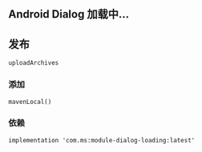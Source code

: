 
## Android Dialog 加载中...


## 发布

    uploadArchives

### 添加

    mavenLocal()
            
### 依赖

    implementation 'com.ms:module-dialog-loading:latest'
    
    
    
[](photo/1.gif)